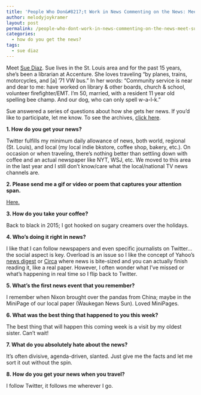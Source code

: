 ```yaml
---
title: 'People Who Don&#8217;t Work in News Commenting on the News: Meet Sue'
author: melodyjoykramer
layout: post
permalink: /people-who-dont-work-in-news-commenting-on-the-news-meet-sue/
categories:
  - how do you get the news?
tags:
  - sue diaz
---
```

Meet [Sue Diaz][1]. Sue lives in the St. Louis area and for the past 15 years, she&#8217;s been a librarian at Accenture. She loves traveling &#8220;by planes, trains, motorcycles, and [a] ’71 VW bus.&#8221; In her words: &#8220;Community service is near and dear to me: have worked on library & other boards, church & school, volunteer firefighter/EMT. I’m 50, married, with a resident 11 year old spelling bee champ. And our dog, who can only spell w-a-l-k.&#8221;

Sue answered a series of questions about how she gets her news. If you&#8217;d like to participate, let me know. To see the archives, [click here][2].

**1. How do you get your news?**

Twitter fulfills my minimum daily allowance of news, both world, regional (St. Louis), and local (my local indie bkstore, coffee shop, bakery, etc.). On occasion or when traveling, there’s nothing better than settling down with coffee and an actual newspaper like NYT, WSJ, etc. We moved to this area in the last year and I still don’t know/care what the local/national TV news channels are.

**2. Please send me a gif or video or poem that captures your attention span.**

[Here.][3]

**3. How do you take your coffee?**

Back to black in 2015; I got hooked on sugary creamers over the holidays.

**4. Who&#8217;s doing it right in news?**

I like that I can follow newspapers and even specific journalists on Twitter… the social aspect is key. Overload is an issue so I like the concept of Yahoo’s [news digest][4] or [Circa][5] where news is bite-sized and you can actually finish reading it, like a real paper. However, I often wonder what I’ve missed or what’s happening in real time so I flip back to Twitter.

**5. What&#8217;s the first news event that you remember?**

I remember when Nixon brought over the pandas from China; maybe in the MiniPage of our local paper (Waukegan News Sun). Loved MiniPages.

**6. What was the best thing that happened to you this week?**

The best thing that will happen this coming week is a visit by my oldest sister. Can’t wait!

**7. What do you absolutely hate about the news?**

It’s often divisive, agenda-driven, slanted. Just give me the facts and let me sort it out without the spin.

**8. How do you get your news when you travel?**

I follow Twitter, it follows me wherever I go.

 [1]: https://twitter.com/suglyister
 [2]: http://www.melodyjk.com/category/how-do-you-get-the-news/
 [3]: http://gph.is/XLFbJF
 [4]: https://mobile.yahoo.com/newsdigest/
 [5]: http://cir.ca/
